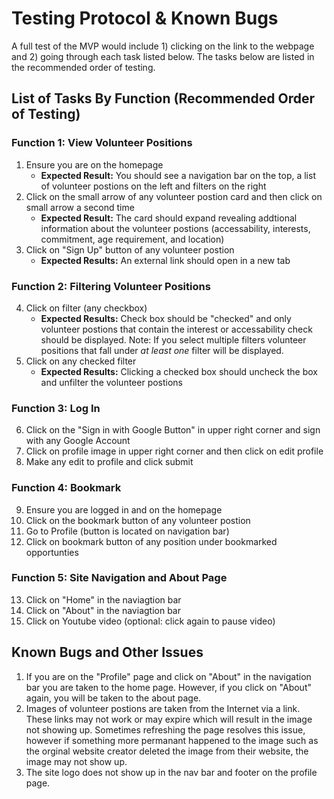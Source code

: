 
# Testing Protocol & Known Bugs
A full test of the MVP would include 1) clicking on the link to the webpage and 2) going through each task listed below. The tasks below are listed in the recommended order of testing.

## List of Tasks By Function (Recommended Order of Testing)

### Function 1: View Volunteer Positions
1. Ensure you are on the homepage
    - **Expected Result:** You should see a navigation bar on the top, a list of volunteer postions on the left and filters on the right
3. Click on the small arrow of any volunteer postion card and then click on small arrow a second time
    - **Expected Result:** The card should expand revealing addtional information about the volunteer postions (accessability, interests, commitment, age requirement, and location)
5. Click on "Sign Up" button of any volunteer postion
    - **Expected Results:** An external link should open in a new tab

### Function 2: Filtering Volunteer Positions
4. Click on filter (any checkbox)
    - **Expected Results:** Check box should be "checked" and only volunteer postions that contain the interest or accessability check should be displayed. Note: If you select multiple filters volunteer positions that fall under *at least one* filter will be displayed.
6. Click on any checked filter
    - **Expected Results:** Clicking a checked box should uncheck the box and unfilter the volunteer postions

### Function 3: Log In
6. Click on the "Sign in with Google Button" in upper right corner and sign with any Google Account
7. Click on profile image in upper right corner and then click on edit profile
8. Make any edit to profile and click submit

### Function 4: Bookmark
9. Ensure you are logged in and on the homepage
10. Click on the bookmark button of any volunteer postion
11. Go to Profile (button is located on navigation bar) 
12. Click on bookmark button of any position under bookmarked opportunties 

### Function 5: Site Navigation and About Page
13. Click on "Home" in the naviagtion bar
14. Click on "About" in the naviagtion bar
15. Click on Youtube video (optional: click again to pause video)

## Known Bugs and Other Issues
1. If you are on the "Profile" page and click on "About" in the navigation bar you are taken to the home page. However, if you click on "About" again, you will be taken to the about page.
2. Images of volunteer postions are taken from the Internet via a link. These links may not work or may expire which will result in the image not showing up. Sometimes refreshing the page resolves this issue, however if something more permanant happened to the image such as the orginal website creator deleted the image from their website, the image may not show up. 
3. The site logo does not show up in the nav bar and footer on the profile page. 
